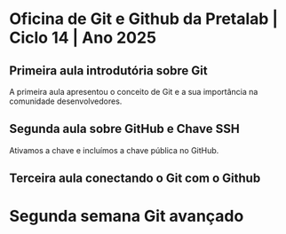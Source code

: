 # Oficina de Git e Github da Pretalab | Ciclo 14 | Ano 2025

## Primeira aula introdutória sobre Git
A primeira aula apresentou o conceito de Git e a sua importância na comunidade desenvolvedores.

## Segunda aula sobre GitHub e Chave SSH
Ativamos a chave e incluímos a chave pública no GitHub.

## Terceira aula conectando o Git com o Github



# Segunda semana Git avançado